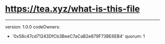 # https://tea.xyz/what-is-this-file
---
version: 1.0.0
codeOwners:
  - '0x58c47cd71243DfCb3BeeC7aCaB2e879F73BE6EB4'
quorum: 1

